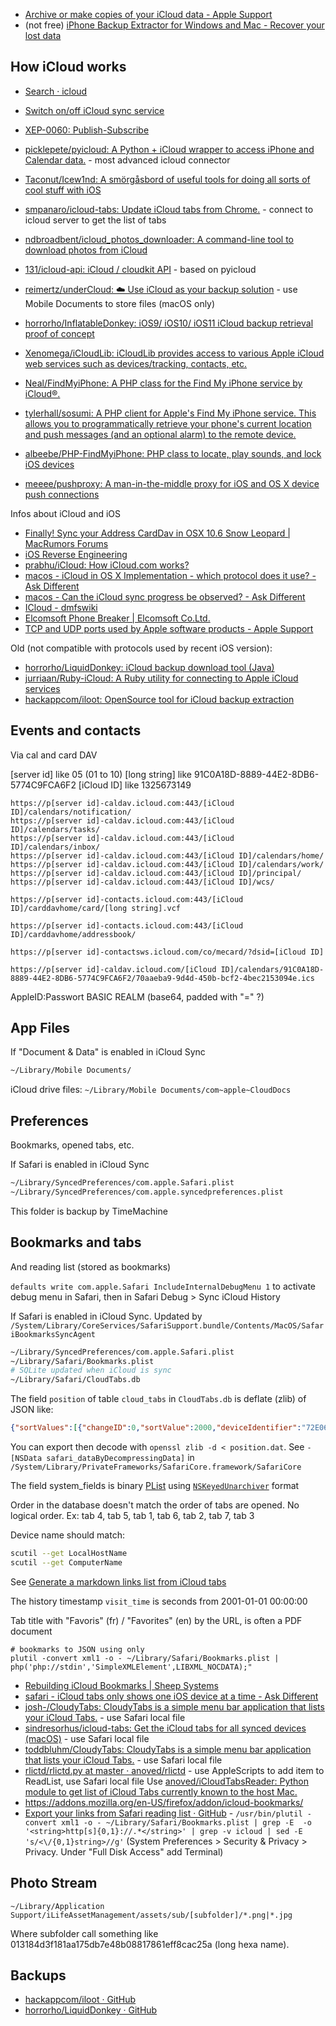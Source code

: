 - [Archive or make copies of your iCloud data - Apple Support](https://support.apple.com/en-us/HT204055)
- (not free) [iPhone Backup Extractor for Windows and Mac - Recover your lost data](http://www.iphonebackupextractor.com/)

## How iCloud works

- [Search · icloud](https://github.com/search?utf8=%E2%9C%93&q=icloud)
- [Switch on/off iCloud sync service](https://gist.github.com/nballotta/3881bcd662248fb93916)
- [XEP-0060: Publish-Subscribe](https://xmpp.org/extensions/xep-0060.html)
- [picklepete/pyicloud: A Python + iCloud wrapper to access iPhone and Calendar data.](https://github.com/picklepete/pyicloud/) - most advanced icloud connector
- [Taconut/Icew1nd: A smörgåsbord of useful tools for doing all sorts of cool stuff with iOS](https://github.com/Taconut/Icew1nd)
- [smpanaro/icloud-tabs: Update iCloud tabs from Chrome.](https://github.com/smpanaro/icloud-tabs) - connect to icloud server to get the list of tabs
- [ndbroadbent/icloud_photos_downloader: A command-line tool to download photos from iCloud](https://github.com/ndbroadbent/icloud_photos_downloader)
- [131/icloud-api: iCloud / cloudkit API](https://github.com/131/icloud-api) - based on pyicloud
- [reimertz/underCloud: ☁️ Use iCloud as your backup solution](https://github.com/reimertz/underCloud) - use Mobile Documents to store files (macOS only)
- [horrorho/InflatableDonkey: iOS9/ iOS10/ iOS11 iCloud backup retrieval proof of concept](https://github.com/horrorho/InflatableDonkey)
- [Xenomega/iCloudLib: iCloudLib provides access to various Apple iCloud web services such as devices/tracking, contacts, etc.](https://github.com/Xenomega/iCloudLib)
- [Neal/FindMyiPhone: A PHP class for the Find My iPhone service by iCloud®.](https://github.com/Neal/FindMyiPhone)
- [tylerhall/sosumi: A PHP client for Apple's Find My iPhone service. This allows you to programmatically retrieve your phone's current location and push messages (and an optional alarm) to the remote device.](https://github.com/tylerhall/sosumi)
- [albeebe/PHP-FindMyiPhone: PHP class to locate, play sounds, and lock iOS devices](https://github.com/albeebe/PHP-FindMyiPhone)

- [meeee/pushproxy: A man-in-the-middle proxy for iOS and OS X device push connections](https://github.com/meeee/pushproxy)

Infos about iCloud and iOS

- [Finally! Sync your Address CardDav in OSX 10.6 Snow Leopard | MacRumors Forums](https://forums.macrumors.com/threads/finally-sync-your-address-carddav-in-osx-10-6-snow-leopard.1265730/)
- [iOS Reverse Engineering](http://ios-rev.tumblr.com/)
- [prabhu/iCloud: How iCloud.com works?](https://github.com/prabhu/iCloud)
- [macos - iCloud in OS X Implementation - which protocol does it use? - Ask Different](https://apple.stackexchange.com/questions/54762/icloud-in-os-x-implementation-which-protocol-does-it-use)
- [macos - Can the iCloud sync progress be observed? - Ask Different](https://apple.stackexchange.com/questions/68349/can-the-icloud-sync-progress-be-observed)
- [ICloud - dmfswiki](http://dmfs.org/wiki/index.php?title=ICloud)
- [Elcomsoft Phone Breaker | Elcomsoft Co.Ltd.](https://www.elcomsoft.com/eppb.html)
- [TCP and UDP ports used by Apple software products - Apple Support](https://support.apple.com/en-us/HT202944)

Old (not compatible with protocols used by recent iOS version):

- [horrorho/LiquidDonkey: iCloud backup download tool (Java)](https://github.com/horrorho/LiquidDonkey)
- [jurriaan/Ruby-iCloud: A Ruby utility for connecting to Apple iCloud services](https://github.com/jurriaan/Ruby-iCloud)
- [hackappcom/iloot: OpenSource tool for iCloud backup extraction](https://github.com/hackappcom/iloot)

## Events and contacts

Via cal and card DAV

[server id] like 05 (01 to 10)
[long string] like 91C0A18D-8889-44E2-8DB6-5774C9FCA6F2
[iCloud ID] like 1325673149

```
https://p[server id]-caldav.icloud.com:443/[iCloud ID]/calendars/notification/
https://p[server id]-caldav.icloud.com:443/[iCloud ID]/calendars/tasks/
https://p[server id]-caldav.icloud.com:443/[iCloud ID]/calendars/inbox/
https://p[server id]-caldav.icloud.com:443/[iCloud ID]/calendars/home/
https://p[server id]-caldav.icloud.com:443/[iCloud ID]/calendars/work/
https://p[server id]-caldav.icloud.com:443/[iCloud ID]/principal/
https://p[server id]-caldav.icloud.com:443/[iCloud ID]/wcs/

https://p[server id]-contacts.icloud.com:443/[iCloud ID]/carddavhome/card/[long string].vcf

https://p[server id]-contacts.icloud.com:443/[iCloud ID]/carddavhome/addressbook/

https://p[server id]-contactsws.icloud.com/co/mecard/?dsid=[iCloud ID]

https://p[server id]-caldav.icloud.com/[iCloud ID]/calendars/91C0A18D-8889-44E2-8DB6-5774C9FCA6F2/70aaeba9-9d4d-450b-bcf2-4bec2153094e.ics
```

AppleID:Passwort
BASIC REALM
(base64, padded with "=" ?)

## App Files

If "Document & Data" is enabled in iCloud Sync

```sh
~/Library/Mobile Documents/
```

iCloud drive files: `~/Library/Mobile Documents/com~apple~CloudDocs`

## Preferences

Bookmarks, opened tabs, etc.

If Safari is enabled in iCloud Sync

```sh
~/Library/SyncedPreferences/com.apple.Safari.plist
~/Library/SyncedPreferences/com.apple.syncedpreferences.plist
```

This folder is backup by TimeMachine

## Bookmarks and tabs

And reading list (stored as bookmarks)

`defaults write com.apple.Safari IncludeInternalDebugMenu 1` to activate debug menu in Safari, then in Safari Debug > Sync iCloud History

If Safari is enabled in iCloud Sync. Updated by `/System/Library/CoreServices/SafariSupport.bundle/Contents/MacOS/SafariBookmarksSyncAgent`

```sh
~/Library/SyncedPreferences/com.apple.Safari.plist
~/Library/Safari/Bookmarks.plist
# SQLite updated when iCloud is sync
~/Library/Safari/CloudTabs.db
```

The field `position` of table `cloud_tabs` in `CloudTabs.db` is deflate (zlib) of JSON like:

```json
{"sortValues":[{"changeID":0,"sortValue":2000,"deviceIdentifier":"72E06CBB-9C58-479B-AD70-92BE116AE0E5"}]}
```

You can export then decode with `openssl zlib -d < position.dat`.
See `-[NSData safari_dataByDecompressingData]` in `/System/Library/PrivateFrameworks/SafariCore.framework/SafariCore`

The field system_fields is binary [PList](PList) using [`NSKeyedUnarchiver`](NSKeyedArchiver) format

Order in the database doesn't match the order of tabs are opened. No logical order. Ex: tab 4, tab 5, tab 1, tab 6, tab 2, tab 7, tab 3

Device name should match:

```sh
scutil --get LocalHostName
scutil --get ComputerName
```

See [Generate a markdown links list from iCloud tabs](https://gist.github.com/mems/2c96233708c6b5b44ed1a26cb0ec5a0e)

The history timestamp `visit_time` is seconds from 2001-01-01 00:00:00

Tab title with "Favoris" (fr) / "Favorites" (en) by the URL, is often a PDF document

```
# bookmarks to JSON using only
plutil -convert xml1 -o - ~/Library/Safari/Bookmarks.plist | php('php://stdin','SimpleXMLElement',LIBXML_NOCDATA);"
```

- [Rebuilding iCloud Bookmarks | Sheep Systems](http://www.sheepsystems.com/files/support_articles/bkmx/rebuilding-icloud-bookmarks.html)
- [safari - iCloud tabs only shows one iOS device at a time - Ask Different](https://apple.stackexchange.com/questions/137029/icloud-tabs-only-shows-one-ios-device-at-a-time/275457#275457)
- [josh-/CloudyTabs: CloudyTabs is a simple menu bar application that lists your iCloud Tabs.](https://github.com/josh-/CloudyTabs) - use Safari local file
- [sindresorhus/icloud-tabs: Get the iCloud tabs for all synced devices (macOS)](https://github.com/sindresorhus/icloud-tabs) - use Safari local file
- [toddbluhm/CloudyTabs: CloudyTabs is a simple menu bar application that lists your iCloud Tabs.](https://github.com/toddbluhm/CloudyTabs) - use Safari local file
- [rlictd/rlictd.py at master · anoved/rlictd](https://github.com/anoved/rlictd/blob/master/rlictd.py) - use AppleScripts to add item to ReadList, use Safari local file
	Use [anoved/iCloudTabsReader: Python module to get list of iCloud Tabs currently known to the host Mac.](https://github.com/anoved/iCloudTabsReader)
- https://addons.mozilla.org/en-US/firefox/addon/icloud-bookmarks/
- [Export your links from Safari reading list · GitHub](https://gist.github.com/andphe/3232343) - `/usr/bin/plutil -convert xml1 -o - ~/Library/Safari/Bookmarks.plist | grep -E  -o '<string>http[s]{0,1}://.*</string>' | grep -v icloud | sed -E 's/<\/{0,1}string>//g'` (System Preferences > Security & Privacy > Privacy. Under "Full Disk Access" add Terminal)

## Photo Stream

```
~/Library/Application Support/iLifeAssetManagement/assets/sub/[subfolder]/*.png|*.jpg
```

Where subfolder call something like 013184d3f181aa175db7e48b08817861eff8cac25a (long hexa name).

## Backups

- [hackappcom/iloot · GitHub](https://github.com/hackappcom/iloot)
- [horrorho/LiquidDonkey · GitHub](https://github.com/horrorho/LiquidDonkey)
